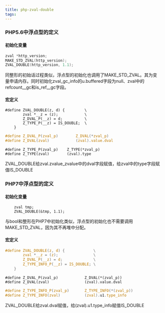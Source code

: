 ```yaml
---
title: php-zval-double
tags:
---
```


### PHP5.6中浮点型的定义

#### 初始化变量

```c
zval *http_version;
MAKE_STD_ZVAL(http_version);
ZVAL_DOUBLE(http_version, 1.1);
```

同整形的初始话过程类似，浮点型的初始化也调用了MAKE_STD_ZVAL。其为变量申请内存。同时初始化zval_gc_info的u.buffered字段为null、zval中的refcount\_\_gc和is_ref\_\_gc字段。

#### 宏定义

```
#define ZVAL_DOUBLE(z, d) {			\
		zval *__z = (z);			\
		Z_DVAL_P(__z) = d;			\
		Z_TYPE_P(__z) = IS_DOUBLE;	\
	}
```

```c
#define Z_DVAL_P(zval_p)		Z_DVAL(*zval_p)
#define Z_DVAL(zval)			(zval).value.dval
```

```
#define Z_TYPE_P(zval_p)	Z_TYPE(*zval_p)
#define Z_TYPE(zval)		(zval).type
```

ZVAL_DOUBLE给zval.zvalue_zvalue中的dval字段赋值，给zval中的type字段赋值IS_DOUBLE

### PHP7中浮点型的定义

#### 初始化变量

```
	zval tmp;
	ZVAL_DOUBLE(&tmp, 1.1);
```

与bool和整形在PHP7中初始化类似，浮点型的初始化也不需要调用MAKE_STD_ZVAL，因为其不再堆中分配。

#### 宏定义

```c
#define ZVAL_DOUBLE(z, d) {				\
		zval *__z = (z);				\
		Z_DVAL_P(__z) = d;				\
		Z_TYPE_INFO_P(__z) = IS_DOUBLE;	\
	}
```

```
#define Z_DVAL_P(zval_p)			Z_DVAL(*(zval_p))
#define Z_DVAL(zval)				(zval).value.dval
```

```c
#define Z_TYPE_INFO_P(zval_p)		Z_TYPE_INFO(*(zval_p))
#define Z_TYPE_INFO(zval)			(zval).u1.type_info
```

ZVAL_DOUBLE给zval.dval赋值，给(zval).u1.type_info赋值IS_DOUBLE